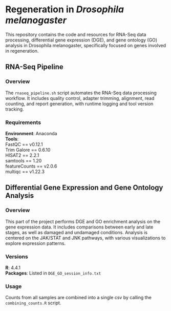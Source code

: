 # Regeneration in *Drosophila melanogaster*
This repository contains the code and resources for RNA-Seq data processing, differential gene expression (DGE), and gene ontology (GO) analysis in Drosophila melanogaster, specifically focused on genes involved in regeneration.

## RNA-Seq Pipeline

### Overview
The `rnaseq_pipeline.sh` script automates the RNA-Seq data processing workflow. It includes quality control, adapter trimming, alignment, read counting, and report generation, with runtime logging and tool version tracking.

### Requirements
**Environment**: Anaconda  
**Tools**:  
FastQC == v0.12.1  
Trim Galore == 0.6.10  
HISAT2 == 2.2.1  
samtools == 1.20  
featureCounts == v2.0.6  
multiqc == v1.22.3

## Differential Gene Expression and Gene Ontology Analysis

### Overview
This part of the project performs DGE and GO enrichment analysis on the gene expression data. It includes comparisons between early and late stages, as well as damaged and undamaged conditions. Analysis is centered on the JAK/STAT and JNK pathways, with various visualizations to explore expression patterns.

### Versions
**R**: 4.4.1  
**Packages**: Listed in `DGE_GO_session_info.txt`

### Usage
Counts from all samples are combined into a single csv by calling the `combining_counts.R` script.

